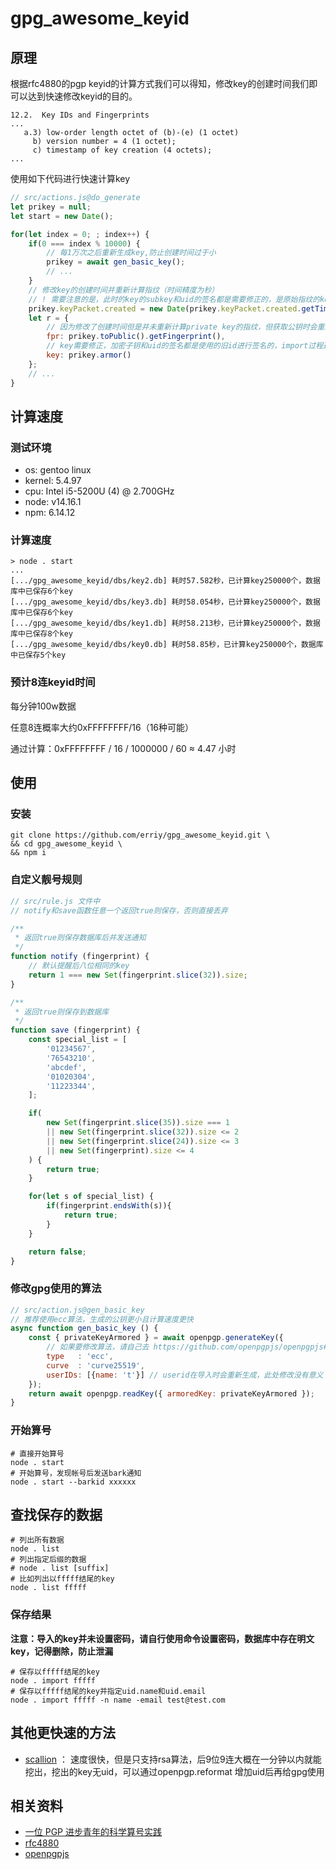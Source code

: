 # gpg_awesome_keyid

## 原理

根据rfc4880的pgp keyid的计算方式我们可以得知，修改key的创建时间我们即可以达到快速修改keyid的目的。

```
12.2.  Key IDs and Fingerprints
...
   a.3) low-order length octet of (b)-(e) (1 octet)
     b) version number = 4 (1 octet);
     c) timestamp of key creation (4 octets);
...
```

使用如下代码进行快速计算key

``` javascript
// src/actions.js@do_generate
let prikey = null;
let start = new Date();

for(let index = 0; ; index++) {
    if(0 === index % 10000) {
        // 每1万次之后重新生成key,防止创建时间过于小
        prikey = await gen_basic_key();
        // ...
    }
    // 修改key的创建时间并重新计算指纹（时间精度为秒）
    // ! 需要注意的是，此时的key的subkey和uid的签名都是需要修正的，是原始指纹的key的签名
    prikey.keyPacket.created = new Date(prikey.keyPacket.created.getTime() - 1000);
    let r = {
        // 因为修改了创建时间但是并未重新计算private key的指纹，但获取公钥时会重新计算公钥指纹，达到计算指纹的目的
        fpr: prikey.toPublic().getFingerprint(),
        // key需要修正，加密子钥和uid的签名都是使用的旧id进行签名的，import过程通过openpgp.reformat修正
        key: prikey.armor()
    };
    // ...
}
```

## 计算速度

### 测试环境

- os: gentoo linux
- kernel: 5.4.97
- cpu: Intel i5-5200U (4) @ 2.700GHz
- node: v14.16.1
- npm: 6.14.12

### 计算速度

``` shell
> node . start
...
[.../gpg_awesome_keyid/dbs/key2.db] 耗时57.582秒，已计算key250000个，数据库中已保存6个key
[.../gpg_awesome_keyid/dbs/key3.db] 耗时58.054秒，已计算key250000个，数据库中已保存6个key
[.../gpg_awesome_keyid/dbs/key1.db] 耗时58.213秒，已计算key250000个，数据库中已保存8个key
[.../gpg_awesome_keyid/dbs/key0.db] 耗时58.85秒，已计算key250000个，数据库中已保存5个key
```

### 预计8连keyid时间

每分钟100w数据

任意8连概率大约0xFFFFFFFF/16（16种可能）

通过计算：0xFFFFFFFF / 16 / 1000000 / 60 ≈ 4.47 小时


## 使用

### 安装

``` shell
git clone https://github.com/erriy/gpg_awesome_keyid.git \
&& cd gpg_awesome_keyid \
&& npm i
```

### 自定义靓号规则

```javascript
// src/rule.js 文件中
// notify和save函数任意一个返回true则保存，否则直接丢弃

/**
 * 返回true则保存数据库后并发送通知
 */
function notify (fingerprint) {
    // 默认提醒后八位相同的key
    return 1 === new Set(fingerprint.slice(32)).size;
}

/**
 * 返回true则保存到数据库
 */
function save (fingerprint) {
    const special_list = [
        '01234567',
        '76543210',
        'abcdef',
        '01020304',
        '11223344',
    ];

    if(
        new Set(fingerprint.slice(35)).size === 1
        || new Set(fingerprint.slice(32)).size <= 2
        || new Set(fingerprint.slice(24)).size <= 3
        || new Set(fingerprint).size <= 4
    ) {
        return true;
    }

    for(let s of special_list) {
        if(fingerprint.endsWith(s)){
            return true;
        }
    }

    return false;
}


```

### 修改gpg使用的算法

``` javascript
// src/action.js@gen_basic_key
// 推荐使用ecc算法，生成的公钥更小且计算速度更快
async function gen_basic_key () {
    const { privateKeyArmored } = await openpgp.generateKey({
        // 如果要修改算法，请自己去 https://github.com/openpgpjs/openpgpjs#performance 里面找
        type   : 'ecc',
        curve  : 'curve25519',
        userIDs: [{name: 't'}] // userid在导入时会重新生成，此处修改没有意义
    });
    return await openpgp.readKey({ armoredKey: privateKeyArmored });
}
```

### 开始算号

``` shell
# 直接开始算号
node . start
# 开始算号，发现帐号后发送bark通知
node . start --barkid xxxxxx
```

## 查找保存的数据

``` shell
# 列出所有数据
node . list 
# 列出指定后缀的数据
# node . list [suffix]
# 比如列出以fffff结尾的key
node . list fffff
```

### 保存结果

**注意：导入的key并未设置密码，请自行使用命令设置密码，数据库中存在明文key，记得删除，防止泄漏**

``` shell
# 保存以fffff结尾的key
node . import fffff
# 保存以fffff结尾的key并指定uid.name和uid.email
node . import fffff -n name -email test@test.com
```

## 其他更快速的方法

- [scallion](https://github.com/lachesis/scallion) ： 速度很快，但是只支持rsa算法，后9位9连大概在一分钟以内就能挖出，挖出的key无uid，可以通过openpgp.reformat 增加uid后再给gpg使用

## 相关资料

- [一位 PGP 进步青年的科学算号实践](https://www.douban.com/note/763978955/)
- [rfc4880](https://datatracker.ietf.org/doc/html/rfc4880)
- [openpgpjs](https://github.com/openpgpjs/openpgpjs)
